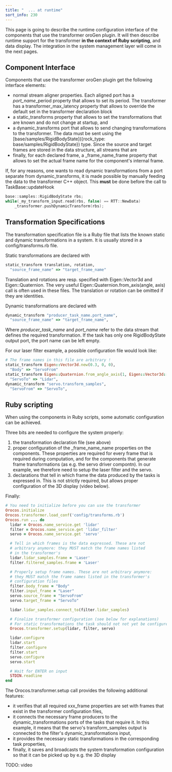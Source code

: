 ```yaml
---
title: "  ... at runtime"
sort_info: 230
---
```


This page is going to describe the runtime configuration interface of the
components that use the transformer oroGen plugin. It will then describe runtime
support for the transformer __in the context of Ruby scripting__, and data
display. The integration in the system management layer will come in the next
pages.

Component Interface
-------------------
Components that use the transformer oroGen plugin get the following
interface elements:

 * normal stream aligner properties. Each aligned port has a _port_name_\_period
   property that allows to set its period. The transformer has a
   transformer_max_latency property that allows to override the default set in
   the transformer declaration block
 * a static_transforms property that allows to set the transformations that are
   known and do not change at startup, and
 * a dynamic_transforms port that allows to send changing transformations to the
   transformer. The data must be sent using the
   [base/samples/RigidBodyState]({rock_type: base/samples/RigidBodyState}) type.
   Since the source and target frames are stored in the data structure, all
   streams that are 
 * finally, for each declared frame, a _frame_name_frame property that allows to
   set the actual frame name for the component's internal frame.

If, for any reasons, one wants to read dynamic transformations from a port
separate from dynamic_transforms, it is made possible by manually feeding the
data to the transformer C++ object. This __must__ be done before the call to
TaskBase::updateHook

~~~ cpp
base::samples::RigidBodyState rbs;
while(_my_transform_input.read(rbs, false) == RTT::NewData)
    _transformer.pushDynamicTransform(rbs);
~~~

Transformation Specifications
-----------------------------
The transformation specification file is a Ruby file that lists the known static
and dynamic transformations in a system. It is usually stored in a
config/transforms.rb file.

Static transformations are declared with

~~~ ruby
static_transform translation, rotation,
  "source_frame_name" => "target_frame_name"
~~~

Translation and rotations are resp. specified with Eigen::Vector3d and
Eigen::Quaternion. The very useful Eigen::Quaternion.from_axis(angle, axis) call
is often used in these files. The translation or rotation can be omitted if they
are identities.

Dynamic transformations are declared with

~~~ ruby
dynamic_transform "producer_task_name.port_name",
  "source_frame_name" => "target_frame_name",
~~~

Where _producer_task_name_ and _port_name_ refer to the data stream that defines
the required transformation. If the task has only one RigidBodyState output
port, the port name can be left empty.

For our laser filter example, a possible configuration file would look like:

~~~ ruby
# The frame names in this file are arbitrary !
static_transform Eigen::Vector3d.new(0.3, 0, 0),
  "Body" => "ServoFrom"
static_transform Eigen::Quaternion.from_angle_axis(1, Eigen::Vector3d::UnitX),
  "ServoTo" => "Lidar",
dynamic_transform "servo.transform_samples",
  "ServoFrom" => "ServoTo",
~~~

Ruby scripting
--------------
When using the components in Ruby scripts, some automatic configuration can be
achieved.

Three bits are needed to configure the system properly:

1. the transformation declaration file (see above)
2. proper configuration of the _frame_name_name properties on the components.
   These properties are required for every frame that is required during
   computation, and for the components that generate frame transformations (as
   e.g. the servo driver compontn). In our example, we therefore need to setup
   the laser filter and the servo.
3. declarations that tell in which frame the data produced by the tasks is
   expressed in. This is not strictly required, but allows proper configuration
   of the 3D display (video below).

Finally:

~~~ ruby
# You need to initialize before you can use the transformer
Orocos.initialize
Orocos.transformer.load_conf('config/transforms.rb')
Orocos.run ... do
  lidar = Orocos.name_service.get 'lidar'
  filter = Orocos.name_service.get 'lidar_filter'
  servo = Orocos.name_service.get 'servo'

  # Tell in which frames is the data expressed. These are not
  # arbitrary anymore: they MUST match the frame names listed
  # in the transformer's
  lidar.lidar_samples.frame = 'Laser'
  filter.filtered_samples.frame = 'Laser'

  # Properly setup frame names. These are not arbitrary anymore:
  # they MUST match the frame names listed in the transformer's
  # configuration files
  filter.body_frame = "Body"
  filter.input_frame = "Laser"
  servo.source_frame = "ServoFrom"
  servo.target_frame = "ServoTo"

  lidar.lidar_samples.connect_to(filter.lidar_samples)

  # Finalize transformer configuration (see below for explanations)
  # For static transformations the task should not not yet be configured
  Orocos.transformer.setup(lidar, filter, servo)

  lidar.configure
  lidar.start
  filter.configure
  filter.start
  servo.configure
  servo.start

  # Wait for ENTER on input
  STDIN.readline
end
~~~

The Orocos.transformer.setup call provides the following additional features:

 * it verifies that all required xxx_frame properties are set with frames that
   exist in the transformer configuration files,
 * it connects the necessary frame producers to the dynamic_transformations
   ports of the tasks that require it. In this example, it means that the
   servo's transform_samples output is connected to the filter's
   dynamic_transformations input,
 * it provides the necessary static transformations in the corresponding task
   properties,
 * finally, it saves and broadcasts the system transformation configuration so
   that it can be picked up by e.g. the 3D display

TODO: video

